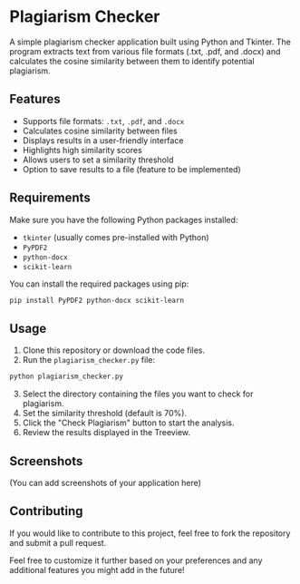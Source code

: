 # Plagiarism Checker

A simple plagiarism checker application built using Python and Tkinter. The program extracts text from various file formats (.txt, .pdf, and .docx) and calculates the cosine similarity between them to identify potential plagiarism.

## Features

- Supports file formats: `.txt`, `.pdf`, and `.docx`
- Calculates cosine similarity between files
- Displays results in a user-friendly interface
- Highlights high similarity scores
- Allows users to set a similarity threshold
- Option to save results to a file (feature to be implemented)

## Requirements

Make sure you have the following Python packages installed:

- `tkinter` (usually comes pre-installed with Python)
- `PyPDF2`
- `python-docx`
- `scikit-learn`

You can install the required packages using pip:

```bash
pip install PyPDF2 python-docx scikit-learn
```

## Usage

1. Clone this repository or download the code files.
2. Run the `plagiarism_checker.py` file:

```bash
python plagiarism_checker.py
```

3. Select the directory containing the files you want to check for plagiarism.
4. Set the similarity threshold (default is 70%).
5. Click the "Check Plagiarism" button to start the analysis.
6. Review the results displayed in the Treeview.

## Screenshots

(You can add screenshots of your application here)

## Contributing

If you would like to contribute to this project, feel free to fork the repository and submit a pull request.


Feel free to customize it further based on your preferences and any additional features you might add in the future!